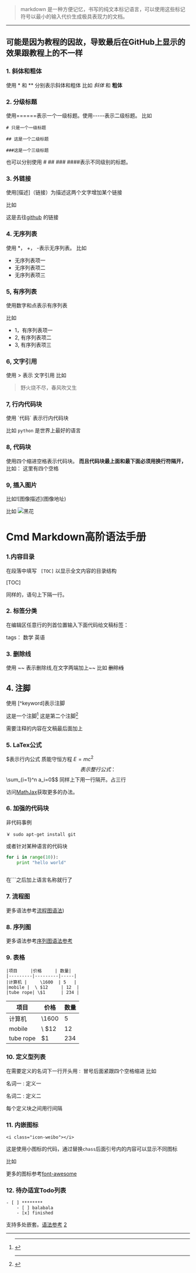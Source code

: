 > markdown 是一种方便记忆，书写的纯文本标记语言，可以使用这些标记符号以最小的输入代价生成极具表现力的文档。
------

## 可能是因为教程的因故，导致最后在GitHub上显示的效果跟教程上的不一样


### 1. 斜体和粗体
使用 * 和 ** 分别表示斜体和粗体
比如 *斜体* 和 **粗体**

### 2. 分级标题

使用======表示一个一级标题。使用-----表示二级标题。
比如
```
# 只是一个一级标题

## 这是一个二级标题

###这是一个三级标题
```

也可以分别使用 # ## ### ####表示不同级别的标题。

### 3. 外链接
使用\[描述]（链接）为描述这两个文字增加某个链接

比如

这是去往[github](https://GitHub.com) 的链接

### 4. 无序列表

使用 *， +， -表示无序列表。
比如
- 无序列表项一
- 无序列表项二
- 无序列表项三

### 5, 有序列表

使用数字和点表示有序列表

比如
* 1，有序列表项一
* 2, 有序列表项二
* 3, 有序列表项三

### 6, 文字引用

使用 > 表示 文字引用
比如

> 野火烧不尽，春风吹又生

### 7, 行内代码块

使用 \`代码` 表示行内代码块

比如 `python` 是世界上最好的语言

### 8, 代码块

使用四个缩进空格表示代码块。 **而且代码块最上面和最下面必须用换行符隔开，**
比如：
    这里有四个空格

### 9, 插入图片

比如\!\[图像描述](图像地址)

比如 
![黑花](http://img1.imgtn.bdimg.com/it/u=3821248771,219369378&fm=21&gp=0.jpg)

# Cmd Markdown高阶语法手册

### 1.内容目录

在段落中填写 ` [TOC]` 以显示全文内容的目录结构

[TOC]

同样的，语句上下隔一行。

### 2. 标签分类

在编辑区任意行的列首位置输入下面代码给文稿标签：

tags： 数学 英语

### 3. 删除线

使用 ~~ 表示删除线,在文字两端加上~~
比如
~~删除线~~

## 4. 注脚

使用 [^keyword]表示注脚

这是一个注脚[^1]
这是第二个注脚[^2]


需要注释的内容在文稿最后面加上 
[^1]: ****
[^2]: ******


### 5. LaTex公式

$表示行内公式
质能守恒方程 $E=mc^2$
$$表示整行公式：
$$\sum_{i=1}^n a_i=0$$
同样上下用一行隔开。占三行 

访问[MathJax](http://meta.math.stackexchange.com/questions/5020/mathjax-basic-tutorial-and-quick-reference)获取更多的办法。

### 6. 加强的代码块

非代码事例

```
￥ sudo apt-get install git
```

或者针对某种语言的代码块

```python
for i in range(10)):
    print "hello world"
    
```

在```之后加上语言名称就行了

### 7. 流程图

更多语法参考[流程图语法](http://adrai.github.io/flowchart.js/))

### 8. 序列图

更多语法参考[序列图语法参考](http://bramp.github.io/js-sequence-diagrams/)

### 9. 表格
```
|项目     |价格     | 数量|
|---------|---------|-----|
|计算机 |     \1600  | 5   |
|mobile |  \ $12     | 12  |
|tube rope| \$1      | 234 |
```

|项目     |价格     | 数量|
|---------|---------|-----|
|计算机 |     \1600  | 5   |
|mobile |  \ $12     | 12  |
|tube rope| \$1      | 234 |

### 10. 定义型列表

在需要定义的名词下一行开头用`：` 冒号后面紧跟四个空格缩进
比如

名词一
:    定义一

名词二
:    定义二

每个定义块之间用行间隔

### 11. 内嵌图标

    <i class="icon-weibo"></i>
    
这是使用小图标的代码，通过替换`chass`后面引号内的内容可以显示不同图标

比如<i class="icon-renren icon-2x"></i>

更多的图标参考[font-awesome](http://fortawesome.github.io/Font-Awesome/3.2.1/icons/)

### 12. 待办适宜Todo列表

```
- [ ] ********
    - [ ] balabala
    - [x] finished
```   
 
 支持多处嵌套。[语法参考](http://docs.mathjax.org/en/latest/tex.html#tex-eq-numbers)
 [2](https://github.com/blog/1375-task-lists-in-gfm-issues-pulls-comments)
 
 
